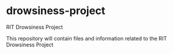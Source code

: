 # drowsiness-project
RIT Drowsiness Project

This repository will contain files and information related to the RIT Drowsiness Project
